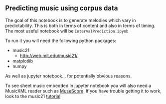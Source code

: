 ## Predicting music using corpus data

The goal of this notebook is to generate melodies which vary in predictability.
This is both in terms of content and also in terms of timing.
The most useful notebook will be `IntervalPrediction.ipynb`

To run it you will need the following python packages:
  - music21
    - http://web.mit.edu/music21/
  - matplotlib
  - numpy

As well as jupyter notebook... for potentially obvious reasons.

To see sheet music embedded in jupyter notebook you will also need a MusicXML reader such as [MuseScore](https://musescore.org).
If you have trouble getting it to work, look to the music21 [tutorial]

[tutorial]: http://web.mit.edu/music21/doc/usersGuide/usersGuide_08_installingMusicXML.html
